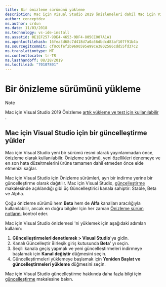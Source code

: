 ```yaml
---
title: Bir önizleme sürümünü yükleme
description: Mac için Visual Studio 2019 önizlemeleri dahil Mac için Visual Studio güncelleştirme ve önizleme yayınlarına erişme yönergeleri.
author: conceptdev
ms.author: crdun
ms.date: 11/03/2018
ms.technology: vs-ide-install
ms.assetid: 0E1EF257-9DE4-4653-9DF4-805CE007A1A1
ms.openlocfilehash: 16fea3d68c7d418d7a0a56dbdcd83af107f91b4a
ms.sourcegitcommit: cf8c0fef2b9690595e99ce3802586cdd55fd37c2
ms.translationtype: MT
ms.contentlocale: tr-TR
ms.lasthandoff: 08/28/2019
ms.locfileid: "70107801"
---
```

# <a name="install-a-preview-release"></a>Bir önizleme sürümünü yükleme

> [!NOTE]
> Mac için Visual Studio 2019 Önizleme [artık yükleme ve test için kullanılabilir](/visualstudio/mac/installation/?view=vsmac-2019) .

## <a name="install-an-update-for-visual-studio-for-mac"></a>Mac için Visual Studio için bir güncelleştirme yükler

Mac için Visual Studio yeni bir sürümü resmi olarak yayınlanmadan önce, önizleme olarak kullanılabilir. Önizleme sürümü, yeni özellikleri denemeye ve en son hata düzeltmelerini ürüne tamamen dahil etmeden önce elde etmenizi sağlar.

Mac için Visual Studio için Önizleme sürümleri, ayrı bir indirme yerine bir güncelleştirme olarak dağıtılır. Mac için Visual Studio, [güncelleştirme](update.md) makalesinde açıklandığı gibi üç Güncelleştirici kanala sahiptir: Stable, Beta ve Alpha.

Çoğu önizleme sürümü hem **Beta** hem de **Alfa** kanalları aracılığıyla kullanılabilir, ancak en doğru bilgiler Için her zaman [Önizleme sürüm notlarını](/visualstudio/releasenotes/vs2017-mac-preview-relnotes) kontrol eder.

Mac için Visual Studio önizlemesi 'ni yüklemek için aşağıdaki adımları kullanın:

1. **Güncelleştirmeleri denetlemek > Visual Studio**'ya gidin.
2. Kanalı Güncelleştir Birleşik giriş kutusunda **Beta**' yı seçin.
3. Seçili kanala geçiş yapmak ve yeni güncelleştirmeleri indirmeye başlamak için **Kanal değiştir** düğmesini seçin.
4. Güncelleştirmeleri yüklemeye başlamak için **Yeniden Başlat ve güncelleştirmeleri yükleme** düğmesini seçin.

Mac için Visual Studio güncelleştirme hakkında daha fazla bilgi için [güncelleştirme](update.md) makalesine bakın.
